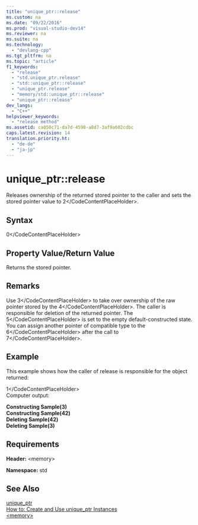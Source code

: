 ```yaml
---
title: "unique_ptr::release"
ms.custom: na
ms.date: "09/22/2016"
ms.prod: "visual-studio-dev14"
ms.reviewer: na
ms.suite: na
ms.technology: 
  - "devlang-cpp"
ms.tgt_pltfrm: na
ms.topic: "article"
f1_keywords: 
  - "release"
  - "std.unique_ptr.release"
  - "std::unique_ptr::release"
  - "unique_ptr.release"
  - "memory/std::unique_ptr::release"
  - "unique_ptr::release"
dev_langs: 
  - "C++"
helpviewer_keywords: 
  - "release method"
ms.assetid: ca050c71-da7d-4598-a8d7-3af9a602cdbc
caps.latest.revision: 14
translation.priority.ht: 
  - "de-de"
  - "ja-jp"
---
```

# unique_ptr::release
Releases ownership of the returned stored pointer to the caller and sets the stored pointer value to <CodeContentPlaceHolder>2\</CodeContentPlaceHolder>.  
  
## Syntax  
  
<CodeContentPlaceHolder>0\</CodeContentPlaceHolder>  
## Property Value/Return Value  
 Returns the stored pointer.  
  
## Remarks  
 Use <CodeContentPlaceHolder>3\</CodeContentPlaceHolder> to take over ownership of the raw pointer stored by the <CodeContentPlaceHolder>4\</CodeContentPlaceHolder>. The caller is responsible for deletion of the returned pointer. The <CodeContentPlaceHolder>5\</CodeContentPlaceHolder> is set to the empty default-constructed state. You can assign another pointer of compatible type to the <CodeContentPlaceHolder>6\</CodeContentPlaceHolder> after the call to <CodeContentPlaceHolder>7\</CodeContentPlaceHolder>.  
  
## Example  
 This example shows how the caller of release is responsible for the object returned:  
  
<CodeContentPlaceHolder>1\</CodeContentPlaceHolder>  
 Computer output:  
  
 **Constructing Sample(3)**  
**Constructing Sample(42)**  
**Deleting Sample(42)**  
**Deleting Sample(3)**   
## Requirements  
 **Header:** \<memory>  
  
 **Namespace:** std  
  
## See Also  
 [unique_ptr](../vs140/unique_ptr-class.md)   
 [How to: Create and Use unique_ptr Instances](../vs140/how-to--create-and-use-unique_ptr-instances.md)   
 [\<memory>](../vs140/-memory-.md)